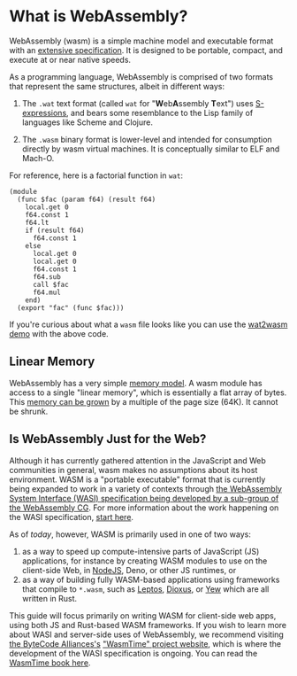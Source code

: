 # What is WebAssembly?

WebAssembly (wasm) is a simple machine model and executable format with an [extensive specification]. 
It is designed to be portable, compact, and execute at or near native speeds.

As a programming language, WebAssembly is comprised of two formats that represent the same structures, albeit in different ways:

1. The `.wat` text format (called `wat` for "**W**eb**A**ssembly **T**ext") uses [S-expressions], and bears some resemblance to the Lisp family of languages
   like Scheme and Clojure.

2. The `.wasm` binary format is lower-level and intended for consumption directly by wasm virtual machines.
   It is conceptually similar to ELF and Mach-O.

For reference, here is a factorial function in `wat`:

```
(module
  (func $fac (param f64) (result f64)
    local.get 0
    f64.const 1
    f64.lt
    if (result f64)
      f64.const 1
    else
      local.get 0
      local.get 0
      f64.const 1
      f64.sub
      call $fac
      f64.mul
    end)
  (export "fac" (func $fac)))
```

If you're curious about what a `wasm` file looks like you can use the [wat2wasm demo] with the above code.

## Linear Memory

WebAssembly has a very simple [memory model]. A wasm module has access to a single "linear memory", which is essentially a flat array of bytes. 
This [memory can be grown] by a multiple of the page size (64K). 
It cannot be shrunk.

## Is WebAssembly Just for the Web?

Although it has currently gathered attention in the JavaScript and Web communities in general, wasm makes no assumptions about its host
environment. 
WASM is a "portable executable" format that is currently being expanded to work in a variety of contexts through [the WebAssembly System Interface (WASI) specification being developed by a sub-group of the WebAssembly CG][wasi-group]. 
For more information about the work happening on the WASI specification, [start here][wasi].


As of *today*, however, WASM is primarily used in one of two ways:
1) as a way to speed up compute-intensive parts of JavaScript (JS) applications, for instance by creating WASM modules to use on the client-side Web, in [NodeJS][Node.js], Deno, or other JS runtimes, or
2) as a way of building fully WASM-based applications using frameworks that compile to `*.wasm`, such as [Leptos][leptos], [Dioxus][dioxus], or [Yew][yew] which are all written in Rust.

This guide will focus primarily on writing WASM for client-side web apps, using both JS and Rust-based WASM frameworks. 
If you wish to learn more about WASI and server-side uses of WebAssembly, we recommend visiting [the ByteCode Alliances's][bytecode-alliance] ["WasmTime" project website][wasmtime], which is where the development of the WASI specification is ongoing.
You can read the [WasmTime book here][wasmtime-book].


[memory model]: https://webassembly.github.io/spec/core/syntax/modules.html#syntax-mem
[memory can be grown]: https://webassembly.github.io/spec/core/syntax/instructions.html#syntax-instr-memory
[extensive specification]: https://webassembly.github.io/spec/
[value types]: https://webassembly.github.io/spec/core/syntax/types.html#value-types
[S-expressions]: https://en.wikipedia.org/wiki/S-expression

[wat2wasm demo]: https://webassembly.github.io/wabt/demo/wat2wasm/

[wasi-group]: https://github.com/WebAssembly/WASI/blob/main/Charter.md
[wasi]: https://wasi.dev

[Node.js]: https://nodejs.org
[leptos]: https://leptos.dev
[dioxus]: https://dioxuslabs.com
[yew]: https://yew.rs

[bytecode-alliance]: https://bytecodealliance.org/
[wasmtime]: https://wasmtime.dev
[wasmtime-book]: https://docs.wasmtime.dev
